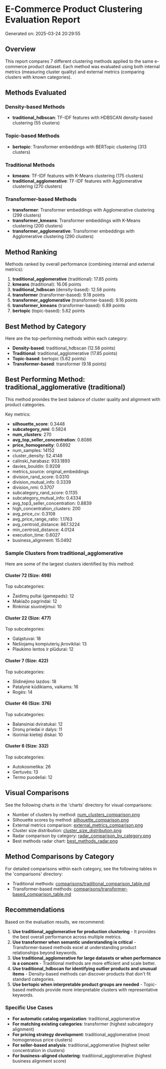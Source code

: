 # E-Commerce Product Clustering Evaluation Report
Generated on: 2025-03-24 20:29:55

## Overview
This report compares 7 different clustering methods applied to the same e-commerce product dataset.
Each method was evaluated using both internal metrics (measuring cluster quality) and
external metrics (comparing clusters with known categories).

## Methods Evaluated

### Density-based Methods
- **traditional_hdbscan**: TF-IDF features with HDBSCAN density-based clustering (55 clusters)

### Topic-based Methods
- **bertopic**: Transformer embeddings with BERTopic clustering (313 clusters)

### Traditional Methods
- **kmeans**: TF-IDF features with K-Means clustering (175 clusters)
- **traditional_agglomerative**: TF-IDF features with Agglomerative clustering (270 clusters)

### Transformer-based Methods
- **transformer**: Transformer embeddings with Agglomerative clustering (299 clusters)
- **transformer_kmeans**: Transformer embeddings with K-Means clustering (200 clusters)
- **transformer_agglomerative**: Transformer embeddings with Agglomerative clustering (290 clusters)

## Method Ranking
Methods ranked by overall performance (combining internal and external metrics):
1. **traditional_agglomerative** (traditional): 17.85 points
2. **kmeans** (traditional): 16.06 points
3. **traditional_hdbscan** (density-based): 12.58 points
4. **transformer** (transformer-based): 9.18 points
5. **transformer_agglomerative** (transformer-based): 9.16 points
6. **transformer_kmeans** (transformer-based): 6.89 points
7. **bertopic** (topic-based): 5.62 points

## Best Method by Category
Here are the top-performing methods within each category:
- **Density-based**: traditional_hdbscan (12.58 points)
- **Traditional**: traditional_agglomerative (17.85 points)
- **Topic-based**: bertopic (5.62 points)
- **Transformer-based**: transformer (9.18 points)

## Best Performing Method: traditional_agglomerative (traditional)
This method provides the best balance of cluster quality and alignment with product categories.

Key metrics:
- **silhouette_score**: 0.3448
- **subcategory_nmi**: 0.5824
- **num_clusters**: 270
- **avg_top_seller_concentration**: 0.8086
- **price_homogeneity**: 0.6892
- num_samples: 14152
- cluster_density: 52.4148
- calinski_harabasz: 933.1893
- davies_bouldin: 0.9208
- metrics_source: original_embeddings
- division_rand_score: 0.0310
- division_mutual_info: 0.3339
- division_nmi: 0.3707
- subcategory_rand_score: 0.1135
- subcategory_mutual_info: 0.4334
- avg_top3_seller_concentration: 0.8839
- high_concentration_clusters: 200
- avg_price_cv: 0.3108
- avg_price_range_ratio: 1.1763
- avg_centroid_distance: 867.3224
- min_centroid_distance: 4.0124
- execution_time: 0.6027
- business_alignment: 15.0492

### Sample Clusters from traditional_agglomerative
Here are some of the largest clusters identified by this method:

#### Cluster 72 (Size: 498)
Top subcategories:
- Žaidimų pultai (gamepads): 12
- Makiažo pagrindai: 12
- Rinkiniai siuvinėjimui: 10

#### Cluster 22 (Size: 477)
Top subcategories:
- Galąstuvai: 18
- Nešiojamų kompiuterių įkrovikliai: 13
- Plaukimo lentos ir plūdurai: 12

#### Cluster 7 (Size: 422)
Top subcategories:
- Slidinėjimo lazdos: 18
- Patalynė kūdikiams, vaikams: 16
- Rogės: 14

#### Cluster 46 (Size: 376)
Top subcategories:
- Balansiniai dviratukai: 12
- Dronų priedai ir dalys: 11
- Išoriniai kietieji diskai: 10

#### Cluster 6 (Size: 332)
Top subcategories:
- Autokosmetika: 26
- Gertuvės: 13
- Termo puodeliai: 12

## Visual Comparisons
See the following charts in the 'charts' directory for visual comparisons:
- Number of clusters by method: [num_clusters_comparison.png](charts/num_clusters_comparison.png)
- Silhouette scores by method: [silhouette_comparison.png](charts/silhouette_comparison.png)
- External metrics comparison: [external_metrics_comparison.png](charts/external_metrics_comparison.png)
- Cluster size distribution: [cluster_size_distribution.png](charts/cluster_size_distribution.png)
- Radar comparison by category: [radar_comparison_by_category.png](charts/radar_comparison_by_category.png)
- Best methods radar chart: [best_methods_radar.png](charts/best_methods_radar.png)

## Method Comparisons by Category
For detailed comparisons within each category, see the following tables in the 'comparisons' directory:
- Traditional methods: [comparisons/traditional_comparison_table.md](comparisons/traditional_comparison_table.md)
- Transformer-based methods: [comparisons/transformer-based_comparison_table.md](comparisons/transformer-based_comparison_table.md)

## Recommendations
Based on the evaluation results, we recommend:
1. **Use traditional_agglomerative for production clustering** - It provides the best overall performance across multiple metrics.
2. **Use transformer when semantic understanding is critical** - Transformer-based methods excel at understanding product relationships beyond keywords.
3. **Use traditional_agglomerative for large datasets or when performance is a concern** - Traditional methods are more efficient and scale better.
4. **Use traditional_hdbscan for identifying outlier products and unusual items** - Density-based methods can discover products that don't fit standard categories.
5. **Use bertopic when interpretable product groups are needed** - Topic-based methods provide more interpretable clusters with representative keywords.

### Specific Use Cases
- **For automatic catalog organization**: traditional_agglomerative
- **For matching existing categories**: transformer (highest subcategory alignment)
- **For pricing strategy development**: traditional_agglomerative (most homogeneous price clusters)
- **For seller-based analysis**: traditional_agglomerative (highest seller concentration in clusters)
- **For business-aligned clustering**: traditional_agglomerative (highest business alignment score)